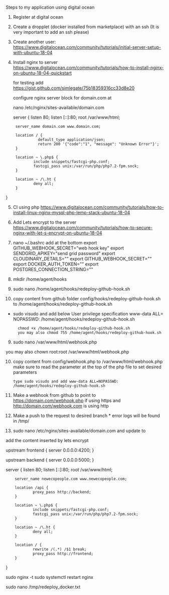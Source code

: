 Steps to my application using digital ocean

1. Register at digital ocean

2. Create a dropplet (docker installed from marketplace)  with an ssh (It is very important to add an ssh please)

3. Create another user: 
    https://www.digitalocean.com/community/tutorials/initial-server-setup-with-ubuntu-18-04

4. Install nginx to server
   https://www.digitalocean.com/community/tutorials/how-to-install-nginx-on-ubuntu-18-04-quickstart

   for testing add
   https://gist.github.com/simlegate/75b18359316cc33d8e20

   configure nginx server block for domain.com at

   nano /etc/nginx/sites-available/domain.com

   server {
        listen 80;
        listen [::]:80;
        root /var/www/html;

        server_name domain.com www.domain.com;

        location / {
                  default_type application/json;
                  return 200 '{"code":"1", "message": "Unknown Error"}';
        }

        location ~ \.php$ {
                include snippets/fastcgi-php.conf;
                fastcgi_pass unix:/var/run/php/php7.2-fpm.sock;
        }

        location ~ /\.ht {
                deny all;
        }
}

5. CI using php
https://www.digitalocean.com/community/tutorials/how-to-install-linux-nginx-mysql-php-lemp-stack-ubuntu-18-04


5. Add Lets encrypt to the server
   https://www.digitalocean.com/community/tutorials/how-to-secure-nginx-with-let-s-encrypt-on-ubuntu-18-04

6. nano ~/.bashrc 
    add at the bottom
    export GITHUB_WEBHOOK_SECRET="web hook key"
    export SENDGRID_APIKEY="send grid password"
    export CLOUDINARY_DETAILS=""
    export GITHUB_WEBHOOK_SECRET=""
    export DOCKER_AUTH_TOKEN=""
    export POSTGRES_CONNECTION_STRING=""

6. mkdir /home/agent/hooks

7. sudo nano /home/agent/hooks/redeploy-github-hook.sh

8. copy content from github folder config/hooks/redeploy-github-hook.sh to /home/agent/hooks/redeploy-github-hook.sh

* sudo visudo and add below User privilege specification
        www-data ALL= NOPASSWD:  /home/agent/hooks/redeploy-github-hook.sh

        chmod +x /home/agent/hooks/redeploy-github-hook.sh
        you may also chmod 755 /home/agent/hooks/redeploy-github-hook.sh
        

9. sudo nano /var/www/html/webhook.php

you may also chown root:root /var/www/html/webhook.php

10. copy content from config/webhook.php to /var/www/html/webhook.php
        make sure to read the parameter at the top of the php file to set desired parameters

        type sudo visudo and add www-data ALL=NOPASSWD: /home/agent/hooks/redeploy-github-hook.sh

11. Make a webhook from github to point to https://domain.com/webhook.php if using https and http://domain.com/webhook.com is using http

12. Make a push to the request to desired branch
        * error logs will be found in /tmp/

13. sudo nano /etc/nginx/sites-available/domain.com and update to 

add the content inserted by lets encrypt

upstream frontend {
    server 0.0.0.0:4200;
}

upstream backend {
    server 0.0.0.0:5000;
}

server {
        listen 80;
        listen [::]:80;
        root /var/www/html;

        server_name newecopeople.com www.newecopeople.com;

        location /api {
                proxy_pass http://backend;
        }

        location ~ \.php$ {
                include snippets/fastcgi-php.conf;
                fastcgi_pass unix:/var/run/php/php7.2-fpm.sock;
        }

        location ~ /\.ht {
                deny all;
        }

        location / {
                rewrite /(.*) /$1 break;
                proxy_pass http://frontend;
        }
}

sudo nginx -t
sudo systemctl restart nginx

sudo nano /tmp/redeploy_docker.txt